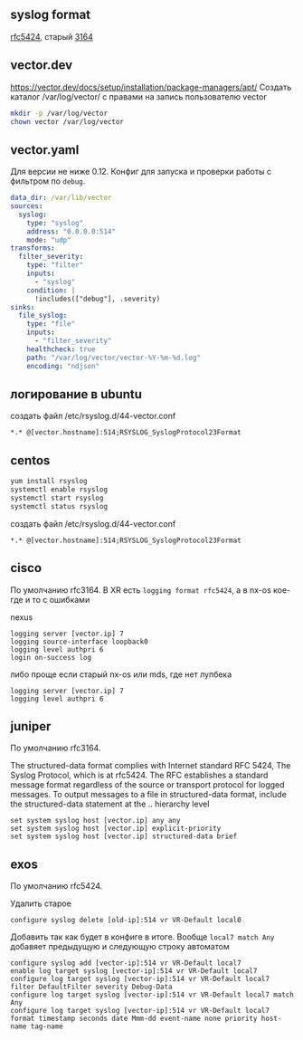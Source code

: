 ## syslog format

[rfc5424](https://tools.ietf.org/html/rfc5424), старый [3164](https://tools.ietf.org/html/rfc3164)

## vector.dev

https://vector.dev/docs/setup/installation/package-managers/apt/
Создать каталог /var/log/vector/ с правами на запись пользователю vector
```sh
mkdir -p /var/log/vector
chown vector /var/log/vector
```

## vector.yaml

Для версии не ниже 0.12.
Конфиг для запуска и проверки работы с фильтром по `debug`.

```yaml
data_dir: /var/lib/vector
sources:
  syslog:
    type: "syslog"
    address: "0.0.0.0:514"
    mode: "udp"
transforms:
  filter_severity:
    type: "filter"
    inputs:
      - "syslog"
    condition: |
      !includes(["debug"], .severity)
sinks:
  file_syslog:
    type: "file"
    inputs:
      - "filter_severity"
    healthcheck: true
    path: "/var/log/vector/vector-%Y-%m-%d.log"
    encoding: "ndjson"
```

## логирование в ubuntu

создать файл /etc/rsyslog.d/44-vector.conf
```text
*.* @[vector.hostname]:514;RSYSLOG_SyslogProtocol23Format
```
## centos

```sh
yum install rsyslog
systemctl enable rsyslog
systemctl start rsyslog
systemctl status rsyslog
```
создать файл /etc/rsyslog.d/44-vector.conf
```text
*.* @[vector.hostname]:514;RSYSLOG_SyslogProtocol23Format
```

## cisco

По умолчанию rfc3164. В XR есть `logging format rfc5424`, а в nx-os кое-где и то с ошибками

nexus
```text
logging server [vector.ip] 7
logging source-interface loopback0
logging level authpri 6
login on-success log
```
либо проще если старый nx-os или mds, где нет лупбека
```text
logging server [vector.ip] 7
logging level authpri 6
```

## juniper

По умолчанию rfc3164.

The structured-data format complies with Internet standard RFC 5424, The Syslog Protocol, which is at rfc5424.
The RFC establishes a standard message format regardless of the source or transport protocol for logged messages.
To output messages to a file in structured-data format, include the structured-data statement at the .. hierarchy level

```text
set system syslog host [vector.ip] any any
set system syslog host [vector.ip] explicit-priority
set system syslog host [vector.ip] structured-data brief
```

## exos

По умолчанию rfc5424.

Удалить старое
```text
configure syslog delete [old-ip]:514 vr VR-Default local0
```
Добавить так как будет в конфиге в итоге. Вообще `local7 match Any` добавяет предыдущую и следующую строку автоматом
```text
configure syslog add [vector-ip]:514 vr VR-Default local7
enable log target syslog [vector-ip]:514 vr VR-Default local7
configure log target syslog [vector-ip]:514 vr VR-Default local7 filter DefaultFilter severity Debug-Data
configure log target syslog [vector-ip]:514 vr VR-Default local7 match Any
configure log target syslog [vector-ip]:514 vr VR-Default local7 format timestamp seconds date Mmm-dd event-name none priority host-name tag-name
```

